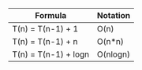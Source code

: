 Formula | Notation |
------- | -------- |
T(n) = T(n-1) + 1 | O(n) |
T(n) = T(n-1) + n | O(n*n) |
T(n) = T(n-1) + logn | O(nlogn) |
